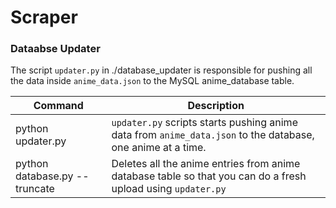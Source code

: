 # Scraper

### Dataabse Updater
The script `updater.py` in ./database_updater is responsible for pushing all the data inside `anime_data.json` to the MySQL anime_database table.

| Command | Description |
| --- | --- |
| python updater.py | `updater.py` scripts starts pushing anime data from `anime_data.json` to the database, one anime at a time. |
| python database.py --truncate | Deletes all the anime entries from anime database table so that you can do a fresh upload using `updater.py` |
